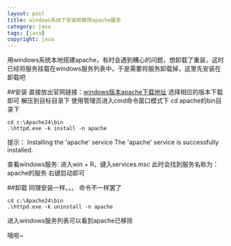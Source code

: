 ```yaml
---
layout: post
title: windows系统下安装和移除apache服务
category: java
tags: [java]
copyright: java
---
```


用windows系统本地搭建apache，有时会遇到糟心的问题，想卸载了重装，这时已经将服务挂载在windows服务列表中，于是需要将服务卸载掉，这里先安装在卸载吧


##安装
直接放出官网链接：[windows版本apache下载地址][1]
选择相应的版本下载即可
解压到目标目录下
使用管理员进入cmd命令窗口模式下
cd apache的bin目录下

    cd c:\Apache24\bin
    .\httpd.exe -k install -n apache
提示：
Installing the 'apache' service 
The 'apache' service is successfully installed.

查看windows服务:
进入win + R，键入services.msc
此时会找到服务名称为：apache的服务
右键启动即可

##卸载
同理安装一样。。。
命令不一样罢了

    cd c:\Apache24\bin
    .\httpd.exe -k uninstall -n apache
进入windows服务列表可以看到apache已移除

哦啦~

  [1]: https://www.apachehaus.com/cgi-bin/download.plx